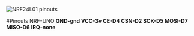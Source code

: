 ![NRF24L01 pinouts](https://github.com/DavydenkoAnton/Arduino/tree/master/eva/points/panchenko/bathroom/airHumTemp/uno/images)<br>

#Pinouts NRF-UNO
**GND-gnd VCC-3v
CE-D4   CSN-D2
SCK-D5  MOSI-D7
MISO-D6 IRQ-none**
